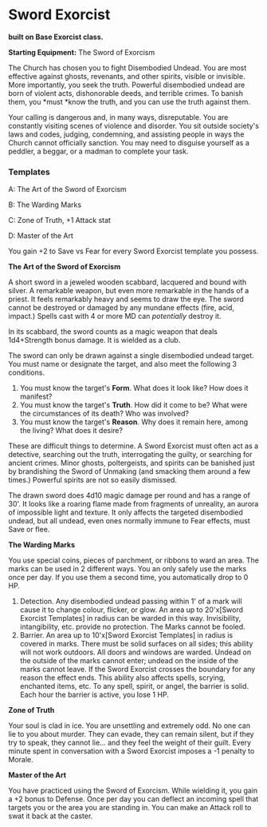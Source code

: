 
# Sword Exorcist

**built on Base Exorcist class.**

**Starting Equipment:** The Sword of Exorcism

The Church has chosen you to fight Disembodied Undead. You are most effective against ghosts, revenants, and other spirits, visible or invisible. More importantly, you seek the truth. Powerful disembodied undead are born of violent acts, dishonorable deeds, and terrible crimes. To banish them, you *must *know the truth, and you can use the truth against them.

Your calling is dangerous and, in many ways, disreputable. You are constantly visiting scenes of violence and disorder. You sit outside society's laws and codes, judging, condemning, and assisting people in ways the Church cannot officially sanction. You may need to disguise yourself as a peddler, a beggar, or a madman to complete your task.

### Templates

A: The Art of the Sword of Exorcism

B: The Warding Marks

C: Zone of Truth, +1 Attack stat

D: Master of the Art

You gain +2 to Save vs Fear for every Sword Exorcist template you possess. 

**The Art of the Sword of Exorcism**

A short sword in a jeweled wooden scabbard, lacquered and bound with silver. A remarkable weapon, but even more remarkable in the hands of a priest. It feels remarkably heavy and seems to draw the eye. The sword cannot be destroyed or damaged by any mundane effects (fire, acid, impact.) Spells cast with 4 or more MD can *potentially* destroy it. 

In its scabbard, the sword counts as a magic weapon that deals 1d4+Strength bonus damage. It is wielded as a club. 

The sword can only be drawn against a single disembodied undead target. You must name or designate the target, and also meet the following 3 conditions.

1. You must know the target's **Form**. What does it look like? How does it manifest? 
2. You must know the target's **Truth**. How did it come to be? What were the circumstances of its death? Who was involved? 
3. You must know the target's **Reason**. Why does it remain here, among the living? What does it desire?

These are difficult things to determine. A Sword Exorcist must often act as a detective, searching out the truth, interrogating the guilty, or searching for ancient crimes. Minor ghosts, poltergeists, and spirits can be banished just by brandishing the Sword of Unmaking (and smacking them around a few times.) Powerful spirits are not so easily dismissed.

The drawn sword does 4d10 magic damage per round and has a range of 30'. It looks like a roaring flame made from fragments of unreality, an aurora of impossible light and texture. It only affects the targeted disembodied undead, but all undead, even ones normally immune to Fear effects, must Save or flee.

**The Warding Marks**

You use special coins, pieces of parchment, or ribbons to ward an area. The marks can be used in 2 different ways. You an only safely use the marks once per day. If you use them a second time, you automatically drop to 0 HP.

1. Detection. Any disembodied undead passing within 1' of a mark will cause it to change colour, flicker, or glow. An area up to 20'x[Sword Exorcist Templates] in radius can be warded in this way. Invisibility, intangibility, etc. provide no protection. The Marks cannot be fooled.
2. Barrier. An area up to 10'x[Sword Exorcist Templates] in radius is covered in marks. There must be solid surfaces on all sides; this ability will not work outdoors. All doors and windows are warded. Undead on the outside of the marks cannot enter; undead on the inside of the marks cannot leave. If the Sword Exorcist crosses the boundary for any reason the effect ends. This ability also affects spells, scrying, enchanted items, etc. To any spell, spirit, or angel, the barrier is solid. Each hour the barrier is active, you lose 1 HP.

**Zone of Truth**

Your soul is clad in ice. You are unsettling and extremely odd. No one can lie to you about murder. They can evade, they can remain silent, but if they try to speak, they cannot lie... and they feel the weight of their guilt. Every minute spent in conversation with a Sword Exorcist imposes a -1 penalty to Morale.

**Master of the Art**

You have practiced using the Sword of Exorcism. While wielding it, you gain a +2 bonus to Defense. Once per day you can deflect an incoming spell that targets you or the area you are standing in. You can make an Attack roll to swat it back at the caster.